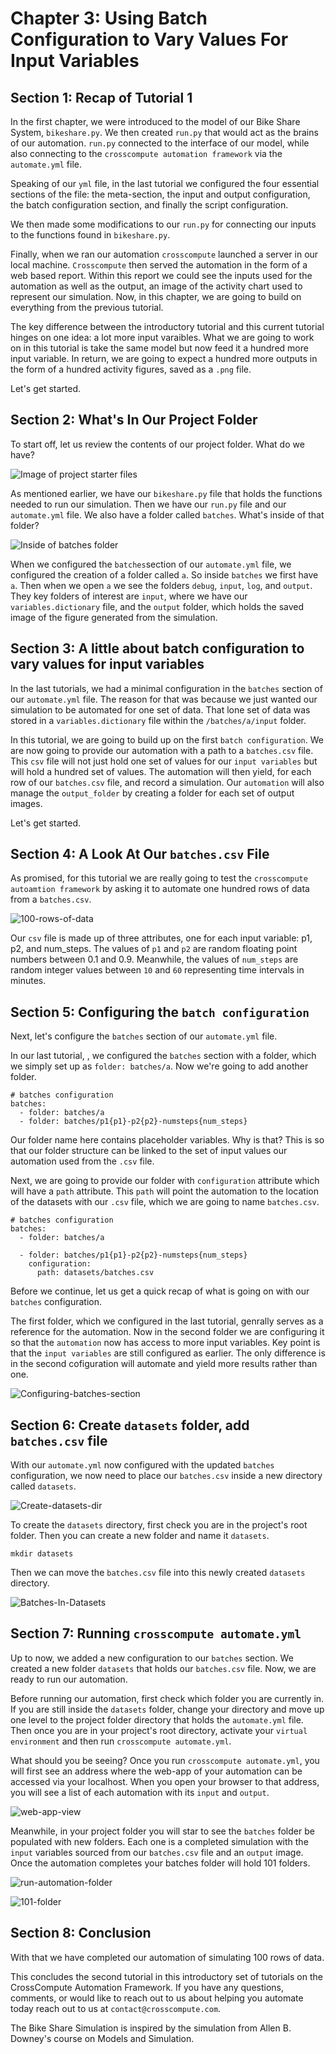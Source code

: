 # Chapter 3: Using Batch Configuration to Vary Values For Input Variables

## Section 1: Recap of Tutorial 1

In the first chapter, we were introduced to the model of our Bike Share System, ```bikeshare.py```.  We then created ```run.py``` that would act as the brains of our automation.  ```run.py``` connected to the interface of our model, while also connecting to the ```crosscompute automation framework``` via the ```automate.yml``` file. 

Speaking of our ```yml``` file, in the last tutorial we configured the four essential sections of the file: the meta-section, the input and output configuration, the batch configuration section, and finally the script configuration. 

We then made some modifications to our ```run.py``` for connecting our inputs to the functions found in ```bikeshare.py```.  

Finally, when we ran our automation ```crosscompute``` launched a server in our local machine.  ```Crosscompute``` then served the automation in the form of a web based report.  Within this report we could see the inputs used for the automation as well as the output, an image of the activity chart used to represent our simulation. Now, in this chapter, we are going to build on everything from the previous tutorial.  

The key difference between the introductory tutorial and this current tutorial hinges on one idea: a lot more input varaibles.  What we are going to work on in this tutorial is take the same model but now feed it a hundred more input variable.  In return, we are going to expect a hundred more outputs in the form of a hundred activity figures, saved as a ```.png``` file.    

Let's get started.

## Section 2: What's In Our Project Folder

To start off, let us review the contents of our project folder.  What do we have?

![Image of project starter files](/assets/imgs/Ch3Start.png "Project starter files")

As mentioned earlier, we have our ```bikeshare.py``` file that holds the functions needed to run our simulation.  Then we have our ```run.py``` file and our ```automate.yml``` file. We also have a folder called ```batches```.  What's inside of that folder?

![Inside of batches folder](/assets/gifs/ch301.gif "Inside of batches")

When we configured the ```batches```section of our ```automate.yml``` file, we configured the creation of a folder called ```a```.  So inside ```batches``` we first have ```a```.  Then when we open ```a``` we see the folders ```debug```, ```input```, ```log```, and ```output```.  They key folders of interest are ```input```, where we have our ```variables.dictionary``` file, and the ```output``` folder, which holds the saved image of the figure generated from the simulation.

## Section 3: A little about batch configuration to vary values for input variables

In the last tutorials, we had a minimal configuration in the ```batches``` section of our ```automate.yml``` file.  The reason for that was because we just wanted our simulation to be automated for one set of data. That lone set of data was stored in a ```variables.dictionary``` file within the ```/batches/a/input``` folder. 

In this tutorial, we are going to build up on the first ```batch configuration```.  We are now going to provide our automation with a path to a ```batches.csv``` file. This ```csv``` file will not just hold one set of values for our ```input variables``` but will hold a hundred set of values. The automation will then yield, for each row of our ```batches.csv``` file, and record a simulation. Our ```automation``` will also manage the ```output_folder``` by creating a folder for each set of output images.

Let's get started.
## Section 4: A Look At Our ```batches.csv``` File

As promised, for this tutorial we are really going to test the ```crosscompute autoamtion framework``` by asking it to automate one hundred rows of data from a ```batches.csv```.  

![100-rows-of-data](/assets/gifs/100-batches-csv.gif "100-rows-of-data")

Our ```csv``` file is made up of three attributes, one for each input variable: p1, p2, and num_steps.  The values of ```p1``` and ```p2``` are random floating point numbers between 0.1 and 0.9.  Meanwhile, the values of ```num_steps``` are random integer values between ```10``` and ```60``` representing time intervals in minutes.

## Section 5: Configuring the ```batch configuration```

Next, let's configure the ```batches``` section of our ```automate.yml``` file.  

In our last tutorial, [](), we configured the ```batches``` section with a folder, which we simply set up as ```folder: batches/a```.  Now we're going to add another folder.

    # batches configuration
    batches:
      - folder: batches/a
      - folder: batches/p1{p1}-p2{p2}-numsteps{num_steps}

Our folder name here contains placeholder variables.  Why is that?  This is so that our folder structure can be linked to the set of input values our automation used from the ```.csv``` file.  

Next, we are going to provide our folder with ```configuration``` attribute which will have a ```path``` attribute. This ```path``` will point the automation to the location of the datasets with our ```.csv``` file, which we are going to name ```batches.csv```.

    # batches configuration
    batches:
      - folder: batches/a
    
      - folder: batches/p1{p1}-p2{p2}-numsteps{num_steps}
        configuration:
          path: datasets/batches.csv

Before we continue, let us get a quick recap of what is going on with our ```batches``` configuration.  

The first folder, which we configured in the last tutorial, genrally serves as a reference for the automation.  Now in the second folder we are configuring it so that the ```automation``` now has access to more input variables. Key point is that the ```input variables``` are still configured as earlier. The only difference is in the second cofiguration will automate and yield more results rather than one.

![Configuring-batches-section](/assets/gifs/3-batchescongfig.gif "Configuring batches section")

## Section 6: Create ```datasets``` folder, add ```batches.csv``` file

With our ```automate.yml``` now configured with the updated ```batches``` configuration, we now need to place our ```batches.csv``` inside a new directory called ```datasets```.

![Create-datasets-dir](/assets/gifs/3-mkdirdatasets.gif "Create datasets dir")

To create the ```datasets``` directory, first check you are in the project's root folder. Then you can create a new folder and name it ```datasets```.  

    mkdir datasets

Then we can move the ```batches.csv``` file into this newly created ```datasets``` directory.

![Batches-In-Datasets](/assets/imgs/batchesInDatasets.png "image of batche.csv inside datasets directory")

## Section 7: Running ```crosscompute automate.yml```

Up to now, we added a new configuration to our ```batches``` section.  We created a new folder ```datasets``` that holds our ```batches.csv``` file.  Now, we are ready to run our automation. 

Before running our automation, first check which folder you are currently in.  If you are still inside the ```datasets``` folder, change your directory and move up one level to the project folder directory that holds the ```automate.yml``` file.  Then once you are in your project's root directory, activate your ```virtual environment``` and then run ```crosscompute automate.yml```.

What should you be seeing?  Once you run ```crosscompute automate.yml```, you will first see an address where the web-app of your automation can be accessed via your localhost.  When you open your browser to that address, you will see a list of each automation with its ```input``` and ```output```.

![web-app-view](/assets/gifs/3-webappview.gif "web-app view of automation")

Meanwhile, in your project folder you will star to see the ```batches``` folder be populated with new folders. Each one is a completed simulation with the ```input``` variables sourced from our ```batches.csv``` file and an ```output``` image.  Once the automation completes your batches folder will hold 101 folders.

![run-automation-folder](/assets/gifs/3-runautomation.gif "run-automation")

![101-folder](/assets/imgs/100%20folders.png "101 folder")

## Section 8: Conclusion
With that we have completed our automation of simulating 100 rows of data.

This concludes the second tutorial in this introductory set of tutorials on the CrossCompute Automation Framework. If you have any questions, comments, or would like to reach out to us about helping you automate today reach out to us at ```contact@crosscompute.com```.  

The Bike Share Simulation is inspired by the simulation from Allen B. Downey's course on Models and Simulation.